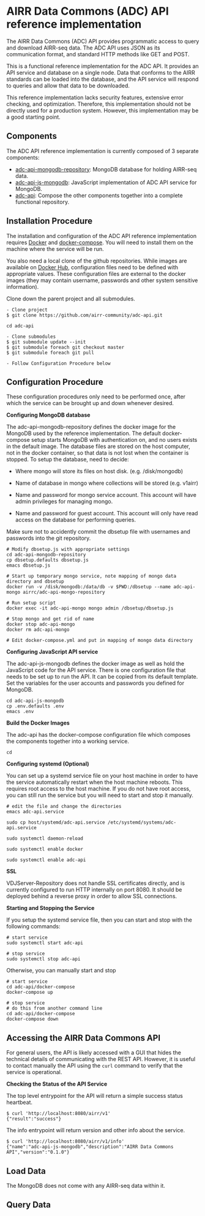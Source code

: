 # AIRR Data Commons (ADC) API reference implementation

The AIRR Data Commons (ADC) API provides programmatic access to query
and download AIRR-seq data. The ADC API uses JSON as its communication
format, and standard HTTP methods like GET and POST.

This is a functional reference implementation for the ADC API. It
provides an API service and database on a single node. Data that
conforms to the AIRR standards can be loaded into the database, and
the API service will respond to queries and allow that data to be
downloaded.

This reference implementation lacks security features, extensive error
checking, and optimization. Therefore, this implementation should not
be directly used for a production system. However, this implementation
may be a good starting point.

## Components

The ADC API reference implementation is currently composed of 3 separate components:

 * [adc-api-mongodb-repository](https://github.com/airr-community/adc-api-mongodb-repository): MongoDB database for holding AIRR-seq data.
 * [adc-api-js-mongodb](https://github.com/airr-community/adc-api-js-mongodb): JavaScript implementation of ADC API service for MongoDB.
 * [adc-api](https://github.com/airr-community/adc-api): Compose the other components together into a complete functional repository.

## Installation Procedure

The installation and configuration of the ADC API reference
implementation requires [Docker](https://www.docker.com) and
[docker-compose](https://docs.docker.com/compose). You will need to
install them on the machine where the service will be run.

You also need a local clone of the github repositories. While images
are available on [Docker
Hub](https://cloud.docker.com/u/airrc/repository/list), configuration
files need to be defined with appropriate values. These configuration
files are external to the docker images (they may contain username,
passwords and other system sensitive information).

Clone down the parent project and all submodules.

```
- Clone project
$ git clone https://github.com/airr-community/adc-api.git

cd adc-api

- Clone submodules
$ git submodule update --init
$ git submodule foreach git checkout master
$ git submodule foreach git pull

- Follow Configuration Procedure below
```

## Configuration Procedure

These configuration procedures only need to be performed once, after
which the service can be brought up and down whenever desired.

**Configuring MongoDB database**

The adc-api-mongodb-repository defines the docker image for the
MongoDB used by the reference implementation. The default
docker-compose setup starts MongoDB with authentication on, and no
users exists in the default image. The database files are stored on
the host computer, not in the docker container, so that data is not
lost when the container is stopped. To setup the database, need to
decide:

* Where mongo will store its files on host disk. (e.g. /disk/mongodb)

* Name of database in mongo where collections will be stored (e.g. v1airr)

* Name and password for mongo service account. This account will have
  admin privileges for managing mongo.

* Name and password for guest account. This account will only have
  read access on the database for performing queries.

Make sure not to accidently commit the dbsetup file with usernames and
passwords into the git repository.

```
# Modify dbsetup.js with appropriate settings
cd adc-api-mongodb-repository
cp dbsetup.defaults dbsetup.js
emacs dbsetup.js

# Start up temporary mongo service, note mapping of mongo data directory and dbsetup
docker run -v /disk/mongodb:/data/db -v $PWD:/dbsetup --name adc-api-mongo airrc/adc-api-mongo-repository

# Run setup script
docker exec -it adc-api-mongo mongo admin /dbsetup/dbsetup.js

# Stop mongo and get rid of name
docker stop adc-api-mongo
docker rm adc-api-mongo

# Edit docker-compose.yml and put in mapping of mongo data directory
```

**Configuring JavaScript API service**

The adc-api-js-mongodb defines the docker image as well as hold the
JavaScript code for the API service. There is one configuration file
that needs to be set up to run the API. It can be copied from its
default template. Set the variables for the user accounts and
passwords you defined for MongoDB.

```
cd adc-api-js-mongodb
cp .env.defaults .env
emacs .env
```

**Build the Docker Images**

The adc-api has the docker-compose configuration file which composes
the components together into a working service.

```
cd 
```

**Configuring systemd (Optional)**

You can set up a systemd service file on your host machine in order to
have the service automatically restart when the host machine
reboots. This requires root access to the host machine. If you do not
have root access, you can still run the service but you will need to
start and stop it manually.

```
# edit the file and change the directories
emacs adc-api.service

sudo cp host/systemd/adc-api.service /etc/systemd/systems/adc-api.service

sudo systemctl daemon-reload

sudo systemctl enable docker

sudo systemctl enable adc-api
```

**SSL**

VDJServer-Repository does not handle SSL certificates directly, and is
currently configured to run HTTP internally on port 8080. It should be
deployed behind a reverse proxy in order to allow SSL connections.

**Starting and Stopping the Service**

If you setup the systemd service file, then you can start and stop
with the following commands:

```
# start service
sudo systemctl start adc-api

# stop service
sudo systemctl stop adc-api
```

Otherwise, you can manually start and stop

```
# start service
cd adc-api/docker-compose
docker-compose up

# stop service
# do this from another command line
cd adc-api/docker-compose
docker-compose down
```

## Accessing the AIRR Data Commons API

For general users, the API is likely accessed with a GUI that hides
the technical details of communicating with the REST API. However, it
is useful to contact manually the API using the `curl` command to
verify that the service is operational.

**Checking the Status of the API Service**

The top level entrypoint for the API will return a simple success status heartbeat.

```
$ curl 'http://localhost:8080/airr/v1'
{"result":"success"}
```

The info entrypoint will return version and other info about the service.

```
$ curl 'http://localhost:8080/airr/v1/info'
{"name":"adc-api-js-mongodb","description":"AIRR Data Commons API","version":"0.1.0"}
```

## Load Data

The MongoDB does not come with any AIRR-seq data within it.

## Query Data
